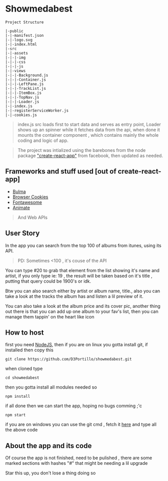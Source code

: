 # Showmedabest

```
Project Structure

|-public
|-|-manifest.json
|-|-logo.svg
|-|-index.html
|-src
|-|-assets
|-|-|-img
|-|-|-css
|-|-|-js
|-|-views
|-|-|-Background.js
|-|-|-Container.js
|-|-|-LeftPane.js
|-|-|-TrackList.js
|-|-|-ItemBox.js
|-|-|-TopNav.js
|-|-|-Loader.js
|-|-index.js
|-|-registerServiceWorker.js
|-|-cookies.js

```

> index.js src loads first to start data and serves as entry point, Loader shows up an spinner while it fetches data from the api, when done it mounts the container component , which contains mainly the whole coding and logic of app.

> The project was intialized using the barebones from the node package ["create-react-app"](https://github.com/facebook/create-react-app) from facebook, then updated as needed.

## Frameworks and stuff used [out of create-react-app]
- [Bulma](https://bulma.io/)
- [Browser Cookies](https://www.npmjs.com/package/browser-cookies)
- [Fontawesome](https://fontawesome.com/)
- [Animate](https://daneden.github.io/animate.css/)
> And Web APIs

## User Story

In the app you can search from the top 100 of albums from itunes, using its API.
> PD: Sometimes <100 , it's couse of the API

You can type #20 to grab that element from the list showing it's name and artist, if you only type ie: 19 , the result will be taken based on it's title , putting that query could be 1900's or idk.

Btw you can also search either by artist or album name, title., also you can take a look at the tracks the album has and listen a lil preview of it.

You can also take a look at the album price and its cover pic, another thing out there is that you can add up one album to your fav's list, then you can manage them tappin' on the heart like icon

## How to host

first you need [NodeJS](https://nodejs.org/es/), then if you are on linux you gotta install git, if installed then copy this 
```
git clone https://github.com/D3Portillo/showmedabest.git
```
when cloned  type
```
cd showmedabest
```
then you gotta install all modules needed so
```
npm install
```
if all done then we can start the app, hoping no bugs comming ;'c
```
npm start
```
if you are on windows you can use the git cmd , fetch it [here](https://gitforwindows.org/)
and type all the above code

## About the app and its code

Of course the app is not finished, need to be pulished , there are some marked sections with hashes "#" that might be needing a lil upgrade

Star this up, you don't lose a thing doing so
